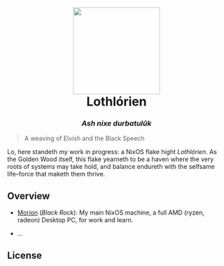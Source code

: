 <h1 id="header" align="center">
  <img src="https://tolkiengateway.net/w/images/e/e3/J.R.R._Tolkien_-_The_Forest_of_Lothlorien_in_Spring.jpg" width=200 />
  <br />
  Lothlórien
</h1>

<h3 align="center" style="font-style: italic">
Ash nixe durbatulûk
</h3>

> A weaving of Elvish and the Black Speech


Lo, here standeth my work in progress: a NixOS flake hight _Lothlórien_. As the Golden Wood itself, this flake yearneth to be a haven where the very roots of systems may take hold, and balance endureth with the selfsame life–force that maketh them thrive.


## Overview

- [Morion]() (_Black Rock_): My main NixOS machine, a full AMD (ryzen, radeon) Desktop PC, for work and learn.

- ...


## License

